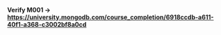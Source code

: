 <b> Verify M001 ->
https://university.mongodb.com/course_completion/6918ccdb-a611-40f1-a368-c3002bf8a0cd </b>
